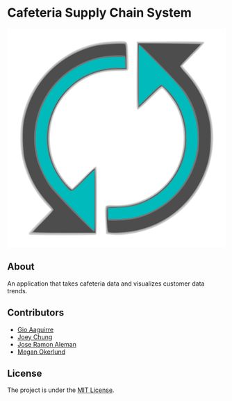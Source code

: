# Cafeteria Supply Chain System

![logo](resources/logo.svg)

## About

An application that takes cafeteria data and visualizes customer data trends.

## Contributors

- [Gio Aaguirre](https://github.com/its-gio)
- [Joey Chung](https://github.com/jchung05)
- [Jose Ramon Aleman](https://github.com/its-gio)
- [Megan Okerlund](https://github.com/mokerlund)

## License

The project is under the [MIT License]().
